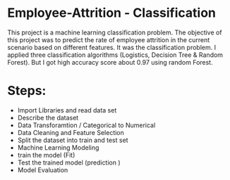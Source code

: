 # Employee-Attrition - Classification
This project is a machine learning classification problem. The objective of this project was to predict the rate of employee attrition in the current scenario based on different features. It was the classification problem. I applied three classification algorithms (Logistics, Decision Tree &amp; Random Forest). But I got high accuracy score about 0.97 using random Forest.


# Steps:
  * Import Libraries and read data set
  * Describe the dataset
  * Data Transforamtion / Categorical to Numerical
  * Data Cleaning and Feature Selection
  * Split the dataset into train and test set
  * Machine Learning Modeling
  * train the model (Fit)
  * Test the trained model (prediction )
  * Model Evaluation
